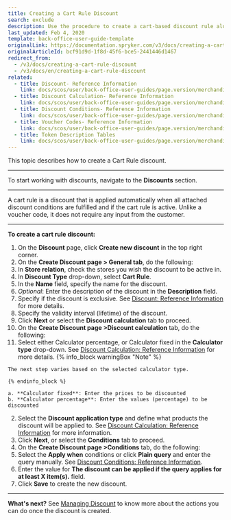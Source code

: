 ```yaml
---
title: Creating a Cart Rule Discount
search: exclude
description: Use the procedure to create a cart-based discount rule along with its conditions in the Back Office.
last_updated: Feb 4, 2020
template: back-office-user-guide-template
originalLink: https://documentation.spryker.com/v3/docs/creating-a-cart-rule-discount
originalArticleId: bcf91d9d-1f8d-45f6-bce5-2441446d1467
redirect_from:
  - /v3/docs/creating-a-cart-rule-discount
  - /v3/docs/en/creating-a-cart-rule-discount
related:
  - title: Discount- Reference Information
    link: docs/scos/user/back-office-user-guides/page.version/merchandising/discount/references/discount-reference-information.html
  - title: Discount Calculation- Reference Information
    link: docs/scos/user/back-office-user-guides/page.version/merchandising/discount/references/discount-calculation-reference-information.html
  - title: Discount Conditions- Reference Information
    link: docs/scos/user/back-office-user-guides/page.version/merchandising/discount/references/discount-conditions-reference-information.html
  - title: Voucher Codes- Reference Information
    link: docs/scos/user/back-office-user-guides/page.version/merchandising/discount/references/voucher-codes-reference-information.html
  - title: Token Description Tables
    link: docs/scos/user/back-office-user-guides/page.version/merchandising/discount/references/token-description-tables.html
---
```


This topic describes how to create a Cart Rule discount.
***

To start working with discounts, navigate to the **Discounts** section.
***

A cart rule is a discount that is applied automatically when all attached discount conditions are fulfilled and if the cart rule is active. Unlike a voucher code, it does not require any input from the customer.
***

**To create a cart rule discount:**
1. On the **Discount** page, click **Create new discount** in the top right corner.
2. On the **Create Discount page > General tab**, do the following:
  1. In **Store relation**, check the stores you wish the discount to be active in.
  2. In **Discount Type** drop-down, select **Cart Rule**.
  3. In the **Name** field, specify the name for the discount.
  4. _Optional_: Enter the description of the discount in the **Description** field.
  5. Specify if the discount is exclusive. See [Discount: Reference Information](/docs/scos/user/back-office-user-guides/{{page.version}}/merchandising/discount/references/discount-reference-information.html) for more details.
  6. Specify the validity interval (lifetime) of the discount.
3. Click **Next** or select the **Discount calculation** tab to proceed.
4. On the **Create Discount page >Discount calculation** tab, do the following:
  1.  Select either Calculator percentage, or Calculator fixed in the **Calculator type** drop-down. See [Discount Calculation: Reference Information](/docs/scos/user/back-office-user-guides/{{page.version}}/merchandising/discount/references/discount-calculation-reference-information.html) for more details.
    {% info_block warningBox "Note" %}

    The next step varies based on the selected calculator type.

    {% endinfo_block %}

    a. **Calculator fixed**: Enter the prices to be discounted
    b. **Calculator percentage**: Enter the values (percentage) to be discounted
    
  2. Select the **Discount application type** and define what products the discount will be applied to. See [Discount Calculation: Reference Information](/docs/scos/user/back-office-user-guides/{{page.version}}/merchandising/discount/references/discount-calculation-reference-information.html) for more information.
5. Click **Next**, or select the **Conditions** tab to proceed.
6. On the **Create Discount page >Conditions** tab, do the following:
  1. Select the **Apply when** conditions or click **Plain query** and enter the  query manually. See [Discount Conditions: Reference Information](/docs/scos/user/back-office-user-guides/{{page.version}}/merchandising/discount/references/discount-conditions-reference-information.html).
  2. Enter the value for **The discount can be applied if the query applies for at least X item(s).** field.
7. Click **Save** to create the new discount. 
***

**What's next?**
See [Managing Discount](/docs/scos/user/back-office-user-guides/{{page.version}}/merchandising/discount/managing-discounts.html) to know more about the actions you can do once the discount is created.
